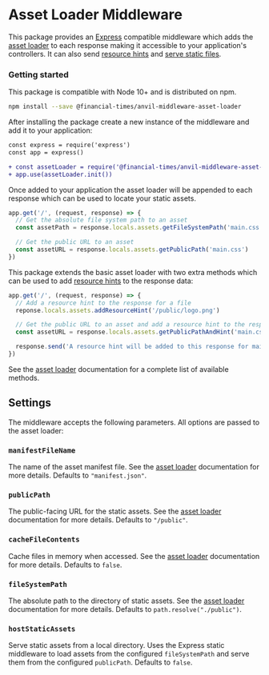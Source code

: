 # Asset Loader Middleware

This package provides an [Express] compatible middleware which adds the [asset loader] to each response making it accessible to your application's controllers. It can also send [resource hints] and [serve static files].

[Express]: https://expressjs.com/
[asset loader]: https://github.com/Financial-Times/anvil/tree/master/packages/anvil-server-asset-loader
[resource hints]: https://w3c.github.io/resource-hints/
[serve static files]: https://expressjs.com/en/starter/static-files.html


### Getting started

This package is compatible with Node 10+ and is distributed on npm.

```sh
npm install --save @financial-times/anvil-middleware-asset-loader
```

After installing the package create a new instance of the middleware and add it to your application:

```diff
const express = require('express')
const app = express()

+ const assetLoader = require('@financial-times/anvil-middleware-asset-loader')
+ app.use(assetLoader.init())
```

Once added to your application the asset loader will be appended to each response which can be used to locate your static assets.

```js
app.get('/', (request, response) => {
  // Get the absolute file system path to an asset
  const assetPath = response.locals.assets.getFileSystemPath('main.css')

  // Get the public URL to an asset
  const assetURL = response.locals.assets.getPublicPath('main.css')
})
```

This package extends the basic asset loader with two extra methods which can be used to add [resource hints] to the response data:

```js
app.get('/', (request, response) => {
  // Add a resource hint to the response for a file
  reponse.locals.assets.addResourceHint('/public/logo.png')

  // Get the public URL to an asset and add a resource hint to the response
  const assetURL = response.locals.assets.getPublicPathAndHint('main.css')

  response.send('A resource hint will be added to this response for main.css')
})
```

See the [asset loader] documentation for a complete list of available methods.


## Settings

The middleware accepts the following parameters. All options are passed to the asset loader:

### `manifestFileName`

The name of the asset manifest file. See the [asset loader] documentation for more details. Defaults to `"manifest.json"`.

### `publicPath`

The public-facing URL for the static assets. See the [asset loader] documentation for more details. Defaults to `"/public"`.

### `cacheFileContents`

Cache files in memory when accessed. See the [asset loader] documentation for more details. Defaults to `false`.

### `fileSystemPath`

The absolute path to the directory of static assets. See the [asset loader] documentation for more details. Defaults to `path.resolve("./public")`.

### `hostStaticAssets`

Serve static assets from a local directory. Uses the Express static middleware to load assets from the configured `fileSystemPath` and serve them from the configured `publicPath`.  Defaults to `false`.
